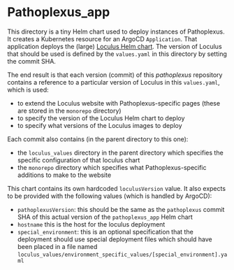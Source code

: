 # Pathoplexus_app

This directory is a tiny Helm chart used to deploy instances of Pathoplexus. It creates a Kubernetes resource for an ArgoCD `Application`. That application deploys the (large) [Loculus Helm chart](https://github.com/loculus-project/loculus/tree/main/kubernetes). The version of Loculus that should be used is defined by the `values.yaml` in this directory by setting the commit SHA.

The end result is that each version (commit) of this _pathoplexus_ repository contains a reference to a particular version of Loculus in this `values.yaml`, which is used:
  - to extend the Loculus website with Pathoplexus-specific pages (these are stored in the `monorepo` directory)
  - to specify the version of the Loculus Helm chart to deploy
  - to specify what versions of the Loculus images to deploy


Each commit also contains (in the parent directory to this one):

- the `loculus_values` directory in the parent directory which specifies the specific configuration of that loculus chart
- the `monorepo` directory which specifies what Pathoplexus-specific additions to make to the website

This chart contains its own hardcoded `loculusVersion` value. It also expects to be provided with the following values (which is handled by ArgoCD):
- `pathoplexusVersion`: this should be the same as the `pathoplexus` commit SHA of this actual version of the `pathoplexus_app` Helm chart
- `hostname` this is the host for the loculus deployment
- `special_environment`: this is an optional specification that the deployment should use special deployment files which should have been placed in a file named `loculus_values/environment_specific_values/[special_environment].yaml`
